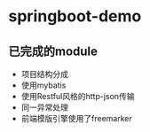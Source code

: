 # springboot-demo


## 已完成的module
* 项目结构分成
* 使用mybatis
* 使用Restful风格的http-json传输
* 同一异常处理
* 前端模版引擎使用了freemarker


